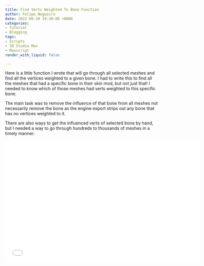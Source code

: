 ```yaml
---
title: Find Verts Weighted To Bone Function
author: Felipe Nogueira
date: 2022-06-20 19:30:00 +0000
categories:
- Tutorial
- Blogging
tags:
- Scripts
- 3D Studio Max
- Maxscript
render_with_liquid: false

---
```

Here is a little function I wrote that will go through all selected meshes and find all the vertices weighted to a given bone. I had to write this to find all the meshes that had a specific bone in their skin mod, but not just that! I needed to know which of those meshes had verts weighted to this specific bone.

The main task was to remove the influence of that bone from all meshes not necessarily remove the bone as the engine export strips out any bone that has no vertices weighted to it.

There are also ways to get the influenced verts of selected bone by hand, but I needed a way to go through hundreds to thousands of meshes in a timely manner.  
  
<iframe src="[https://player.vimeo.com/video/60972226](https://player.vimeo.com/video/60972226 "https://player.vimeo.com/video/60972226")" width="640" height="400" frameborder="0" webkitallowfullscreen mozallowfullscreen allowfullscreen></iframe>